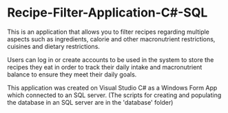 # Recipe-Filter-Application-C#-SQL

This is an application that allows you to filter recipes regarding multiple aspects such as ingredients, calorie and other macronutrient restrictions, cuisines and dietary restrictions. 

Users can log in or create accounts to be used in the system to store the recipes they eat in order to track their daily intake and macronutrient balance to ensure they meet their daily goals. 

This application was created on Visual Studio C# as a Windows Form App which connected to an SQL server. (The scripts for creating and populating the database in an SQL server are in the 'database' folder)
